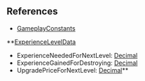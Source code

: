 ## References
  * [GameplayConstants](VanillaGameplayConstants.md)

**[ExperienceLevelData](VanillaExperienceLevelData.md)
  * ExperienceNeededForNextLevel: [Decimal](Decimal.md)
  * ExperienceGainedForDestroying: [Decimal](Decimal.md)
  * UpgradePriceForNextLevel: [Decimal](Decimal.md)**
